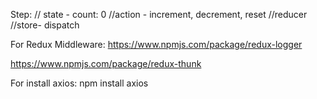 Step:
// state - count: 0
//action - increment, decrement, reset
//reducer
//store- dispatch


For Redux Middleware:
https://www.npmjs.com/package/redux-logger

https://www.npmjs.com/package/redux-thunk


For install axios:
npm install axios
